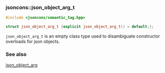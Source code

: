 ### jsoncons::json_object_arg_t 

```cpp
#include <jsoncons/semantic_tag.hpp>

struct json_object_arg_t {explicit json_object_arg_t() = default;};
```

`json_object_arg_t` is an empty class type used to disambiguate constructor overloads for json objects.

### See also

[json_object_arg](json_object_arg.md)
